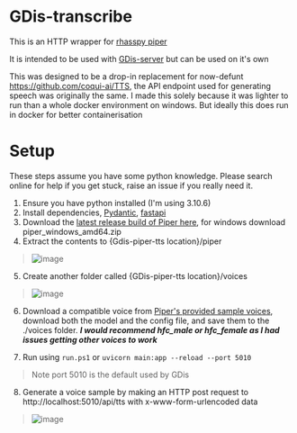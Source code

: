# GDis-transcribe

This is an HTTP wrapper for [rhasspy piper](https://github.com/rhasspy/piper)

It is intended to be used with [GDis-server](https://github.com/SquirrelsMcGee/GDis-server) but can be used on it's own

This was designed to be a drop-in replacement for now-defunt https://github.com/coqui-ai/TTS, the API endpoint used for generating speech was originally the same.
I made this solely because it was lighter to run than a whole docker environment on windows. But ideally this does run in docker for better containerisation

# Setup
These steps assume you have some python knowledge. Please search online for help if you get stuck, raise an issue if you really need it.

1. Ensure you have python installed (I'm using 3.10.6)
2. Install dependencies, [Pydantic](https://pypi.org/project/pydantic/), [fastapi](https://fastapi.tiangolo.com/tutorial/)
3. Download the [latest release build of Piper here](https://github.com/rhasspy/piper/releases/latest), for windows download piper_windows_amd64.zip
4. Extract the contents to {Gdis-piper-tts location}/piper

> ![image](https://github.com/user-attachments/assets/30f30c3b-c59b-4aec-9dba-9e6547518a43)

5. Create another folder called {GDis-piper-tts location}/voices

> ![image](https://github.com/user-attachments/assets/7b09043f-e1f6-4f81-9614-b016f9d1751f)

6. Download a compatible voice from [Piper's provided sample voices](https://github.com/rhasspy/piper/blob/master/VOICES.md), download both the model and the config file, and save them to the ./voices folder. ***I would recommend hfc_male or hfc_female as I had issues getting other voices to work***

7. Run using `run.ps1` or `uvicorn main:app --reload --port 5010`

> Note port 5010 is the default used by GDis

8. Generate a voice sample by making an HTTP post request to http://localhost:5010/api/tts with x-www-form-urlencoded data

> ![image](https://github.com/user-attachments/assets/65babf7e-8f79-4143-95eb-89181893f186)



